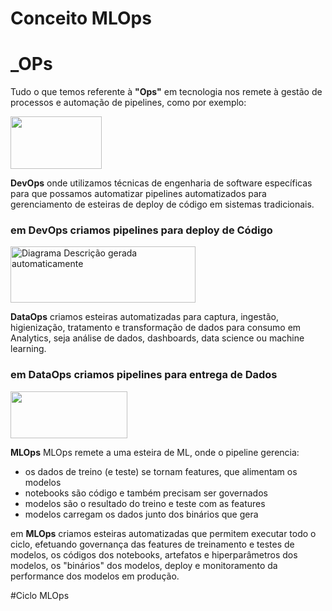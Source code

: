 
# Conceito MLOps


# _OPs

Tudo o que temos referente à **"Ops"** em tecnologia nos remete à gestão de processos e automação de pipelines, como por exemplo:

<B style="font-weight:normal"  id="docs-internal-guid-76a84f6e-7fff-89cd-02a8-3387453e7a94"><IMG  width="146px;"  height="84px;"  src="https://lh3.googleusercontent.com/wDQ07MSvb7H1_j0BqX85LLeSVKS0CoRzfOoqDWatv7DLp5wPCSuah_lcjoFxRuB44yQ7xjRiOiCNPs4oTQ_vMUtHRbG_0wXCtW_0zmD-0f3xJ8ooUcmgT0MLV5iWKr47x3tCkCsrJyjTZpWyKwmEYqlqATJ1ifdyF8Q4yJ6U2O7f2Bkm1FDGF-4zBXpFdXCa=nw"/></B>

**DevOps** onde utilizamos técnicas de engenharia de software específicas para que possamos automatizar pipelines automatizados para gerenciamento de esteiras de deploy de código em sistemas tradicionais.

### em **DevOps** criamos pipelines para deploy de **Código**


<B style="font-weight:normal"  id="docs-internal-guid-1234ddd2-7fff-47ff-2230-7da21bd7923b"><IMG  width="296px;"  height="90px;"  src="https://lh6.googleusercontent.com/um47LlxmqtEnT9nYp-X0AGu4rOWtZcywNuxdGYeDpqhDJUbdCCwDnkYUhYdTleaNPHpVgilYtUH_fyum7EspyG3B1Sy9MCplntZwGAtgK3KO54ki8NPsDLBy9cNf5ZZr31ZmlZlVcuiZL6d7yRiJ32o6msJnnf-C1JTeGDzbc4Doj--vvSydThOlyE0aycTs=nw"  alt="Diagrama Descrição gerada automaticamente"/></B>

**DataOps** criamos esteiras automatizadas para captura, ingestão, higienização, tratamento e transformação de dados para consumo em Analytics, seja análise de dados, dashboards, data science ou machine learning.

### em **DataOps** criamos pipelines para entrega de **Dados**


<B style="font-weight:normal"  id="docs-internal-guid-cfe3b61c-7fff-b7c0-7f0a-08d1bf5de57a"><IMG  width="187px;"  height="75px;"  src="https://lh5.googleusercontent.com/Wd3Y8SroOGS7gj1iCxmd7aSs_qoz1nddPAD-eB7JF_A3Q19NtZyrgr88jZL11JFF06SeOv0MLaucMKrLsx07i6fXHrontRnZxNIxiffIQ2vtBTSEYwYj_8XmqjZnoJH1_31tylk4n6CrWknH0iLwIuyrtu3bSi1iRuKRZ31K33XMkfio7-nq5PpLPd3wLwHA=nw"/></B>

**MLOps** MLOps remete a uma esteira de ML, onde o pipeline gerencia:

- os dados de treino (e teste) se tornam features, que alimentam os modelos
- notebooks são código e também precisam ser governados
- modelos são o resultado do treino e teste com as features 
- modelos carregam os dados junto dos binários que gera


em **MLOps** criamos esteiras automatizadas que permitem executar todo o ciclo, efetuando governança das features de treinamento e testes de modelos, os códigos dos notebooks, artefatos e hiperparâmetros dos modelos, os "binários" dos modelos, deploy e monitoramento da performance dos modelos em produção.

#Ciclo MLOps


